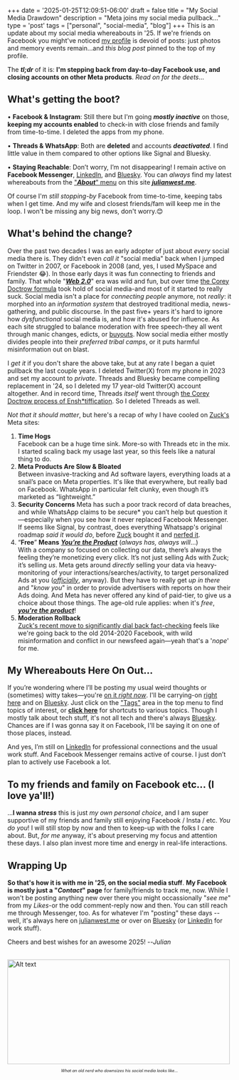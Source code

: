 +++
date = '2025-01-25T12:09:51-06:00'
draft = false
title = "My Social Media Drawdown"
description = "Meta joins my social media pullback..."
type = 'post'
tags = ["personal", "social-media", "blog"]
+++
This is an update about my social media whereabouts in '25.  If we're friends on Facebook you might've noticed [my profile](https://www.facebook.com/west.julian) is devoid of posts: just photos and memory events remain...and *this blog post* pinned to the top of my profile. <br />

The ***tl;dr*** of it is: **I'm stepping back from day-to-day Facebook use, and closing accounts on other Meta products**.  *Read on for the deets*...

## What's getting the boot?

• **Facebook & Instagram**: Still there but I'm going ***mostly inactive*** on those, **keeping my accounts enabled** to check-in with close friends and family from time-to-time. I deleted the apps from my phone. <br />

• **Threads & WhatsApp**: Both are **deleted** and accounts ***deactivated***. I find little value in them compared to other options like Signal and Bluesky. <br />

•	**Staying Reachable**: Don’t worry, I’m not disappearing! I remain active on **Facebook Messenger**, [LinkedIn](https://www.linkedin.com/in/julianwest/), and [Bluesky](https://bsky.app/profile/julianwest.me). You can *always* find my latest whereabouts from the ["***About***" menu](https://julianwest.me/Blog/about/) on this site [***julianwest.me***](https://julianwest.me).  <br />

Of course I'm *still stopping-by* Facebook from time-to-time, keeping tabs when I get time. And my wife and closest friends/fam will keep me in the loop.  I won't be missing any big news, don't worry.😊

## What's behind the change?

Over the past two decades I was an early adopter of just about *every* social media there is. They didn't even *call it* "social media" back when I jumped on Twitter in 2007, or Facebook in 2008 (and, yes, I used MySpace and Friendster 😂). In those early days it was fun connecting to friends and family. That whole "[***Web 2.0***](https://en.wikipedia.org/wiki/Web_2.0)" era was wild and fun, but over time [the Corey Doctrow formula](https://julianwest.me/Blog/enshittification-of-the-internet/) took hold of social media-and most of it started to really suck. Social media isn't a place for *connecting people* anymore, not *really*: it morphed into an *information system* that destroyed traditional media, news-gathering, and public discourse. In the past five+ years it's hard to ignore how *dysfunctional* social media is, and how it's abused for influence.  As each site struggled to balance moderation with free speech-they all went through manic changes, edicts, or [buyouts](https://en.wikipedia.org/wiki/Acquisition_of_Twitter_by_Elon_Musk). Now social media either mostly divides people into their *preferred tribal camps*, or it puts harmful misinformation out on blast. <br />

I *get it* if you don't share the above take, but at any rate I began a quiet pullback the last couple years.  I deleted Twitter(X) from my phone in 2023 and set my account to *private*. Threads and Bluesky became compelling replacement in '24, so I deleted my 17 year-old Twitter(X) account altogether.  And in record time, Threads *itself* went through [the Corey Doctrow process of Ensh*tiffication](https://julianwest.me/Blog/enshittification-of-the-internet/). So I deleted Threads as well. <br />

*Not that it should matter*, but here's a recap of why I have cooled on [Zuck's](https://en.wikipedia.org/wiki/Mark_Zuckerberg) Meta sites:

1.	**Time Hogs** <br />
Facebook can be a huge time sink.  More-so with Threads etc in the mix. I started scaling back my usage last year, so this feels like a natural thing to do. <br /> 
2.	**Meta Products Are Slow & Bloated** <br />
Between invasive-tracking and Ad software layers, everything loads at a snail’s pace on Meta properties.  It's like that everywhere, but really bad on Facebook. WhatsApp in particular felt clunky, even though it’s marketed as “lightweight.” <br /> 
3.	**Security Concerns**
Meta has such a poor track record of data breaches, and while WhatsApp claims to be *s*ecure* you can’t help but question it—especially when you see how it never replaced Facebook Messenger.  If seems like Signal, by contrast, does everything Whatsapp's original roadmap *said it would do*, before [Zuck](https://en.wikipedia.org/wiki/Mark_Zuckerberg) bought it and [nerfed it](https://en.wikipedia.org/wiki/Game_balance#Buffs_and_nerfs).
4.	“**Free**” **Means** [***You’re the Product***](https://www.forbes.com/sites/marketshare/2012/03/05/if-youre-not-paying-for-it-you-become-the-product/) (*always has, always will*...) <br />
With a company so focused on collecting our data, there’s always the feeling they’re monetizing every click. It’s not just selling Ads with Zuck; it’s selling *us*.  Meta gets around *directly* selling your data via heavy-monitoring of your interactions/searches/activity, to target personalized Ads at you ([*officially*](https://www.facebook.com/help/152637448140583/), anyway).  But they have to really get *up in there* and "*know you*" in order to provide advertisers with reports on how their Ads doing. And Meta has never offered any kind of paid-tier, to give us a choice about those things. The age-old rule applies: when it's *free*, [***you're the product***](https://www.forbes.com/sites/marketshare/2012/03/05/if-youre-not-paying-for-it-you-become-the-product/)! <br /> 
5.	**Moderation Rollback** <br />
[Zuck's recent move to significantly dial back fact-checking](https://www.nbcnews.com/tech/social-media/zuckerbergs-fact-checking-rollback-ushers-chaotic-online-era-rcna186561) feels like we're going back to the old 2014-2020 Facebook, with wild misinformation and conflict in our newsfeed again—yeah that's a '*nope*' for me. <br /> 

## My Whereabouts Here On Out... 

If you’re wondering where I’ll be posting my usual weird thoughts or (sometimes) witty takes—you're [on it *right now*](https://julianwest.me).  I'll be carrying-on [right here](https://julianwest.me/Blog/) and on [Bluesky](https://bsky.app/profile/julianwest.me). Just click on the ["Tags"](https://julianwest.me/Blog/tags/) area in the top menu to find topics of interest, or [**click here**](https://julianwest.me/Blog/nav-tips/) for shortcuts to various topics.  Though I mostly talk about tech stuff, it's not all tech and there's always [Bluesky](https://bsky.app/profile/julianwest.me).  Chances are if I was gonna say it on Facebook, I'll be saying it on one of those places, instead.

And yes, I’m still on [LinkedIn](https://www.linkedin.com/in/julianwest/) for professional connections and the usual work stuff. And Facebook Messenger remains active of course.  I just don’t plan to actively use Facebook a lot.

## To my friends and family on Facebook etc... (I love ya'll!)

...**I wanna *stress*** this is just *my own personal choice*, and I am super supportive of my friends and family still enjoying Facebook / Insta / etc. *You do you*! I will still stop by now and then to keep-up with the folks I care about. But, *for me* anyway, it's about preserving my focus and attention these days.  I also plan invest more time and energy in real-life interactions.

## Wrapping Up

**So that's how it is with me in '25, on the social media stuff**.  **My Facebook is mostly just a "*Contact*" page** for family/friends to track me, now.  While I won't be posting anything new over there you might occassionally "*see me*" from my *Likes*-or the odd comment-reply now and then.  You can still reach me through Messenger, too.  As for whatever I'm "posting" these days -- well, it's always here on [julianwest.me](https://julianwest.me) or over on [Bluesky](https://bsky.app/profile/julianwest.me) (or [LinkedIn](https://www.linkedin.com/in/julianwest/) for work stuff). <br /> 

Cheers and best wishes for an awesome 2025! --*Julian* <br /> <br />

<img src="https://julianwest.me/Blog/posts/images/jdub-jan-25.jpeg" alt="Alt text" width="500" height="235">
<div style="font-size: 9px;">
<p style="text-align: center;"><i>What an old nerd who downsizes his social media looks like...</i></p>
</div>